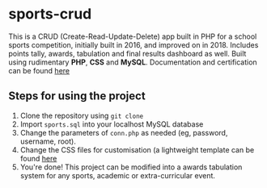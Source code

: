 # sports-crud

This is a CRUD (Create-Read-Update-Delete) app built in PHP for a school sports competition, initially built in 2016, and improved on in 2018. Includes  points tally, awards, tabulation and final results dashboard as well. Built using rudimentary **PHP**, **CSS** and **MySQL**. Documentation and certification can be found [here](https://drive.google.com/drive/folders/12ObKKHioXFmHKC7UD4_BKSotKDg-XKTy "Drive Documentation")


## Steps for using the project
1. Clone the repository using `git clone`
2. Import `sports.sql` into your localhost MySQL database
3. Change the parameters of `conn.php` as needed (eg, password, username, root).
4. Change the CSS files for customisation (a lightweight template can be found [here](https://www.tutorialrepublic.com/snippets/preview.php?topic=bootstrap&file=crud-data-table-for-database-with-modal-form "Template")
5. You're done! This project can be modified into a awards tabulation system for any sports, academic or extra-curricular event.
